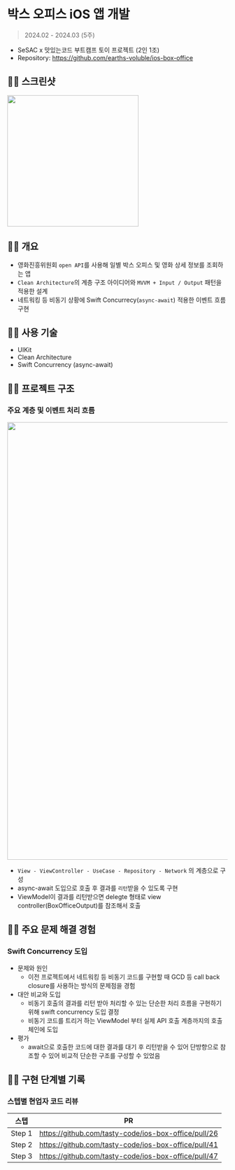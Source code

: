 # 박스 오피스 iOS 앱 개발

> 2024.02 - 2024.03 (5주)
> 
- SeSAC x 맛있는코드 부트캠프 토이 프로젝트 (2인 1조)
- Repository: https://github.com/earths-voluble/ios-box-office

## 🍄‍🟫 스크린샷

<p align="left">
  <img src="https://github.com/user-attachments/assets/29450882-7b95-41a4-bdd8-86f6d8cc933d" width=300>
</p>


## 🍄‍🟫 개요

- 영화진흥위원회 `open API`를 사용해 일별 박스 오피스 및 영화 상세 정보를 조회하는 앱
- `Clean Architecture`의 계층 구조 아이디어와 `MVVM + Input / Output` 패턴을 적용한 설계
- 네트워킹 등 비동기 상황에 Swift Concurrecy(`async-await`) 적용한 이벤트 흐름 구현

## 🍄‍🟫 사용 기술

- UIKit
- Clean Architecture
- Swift Concurrency (async-await)

## 🍄‍🟫 프로젝트 구조

### 주요 계층 및 이벤트 처리 흐름

<p align="center">
  <img src="https://github.com/user-attachments/assets/660a7273-0088-4d90-895b-d0d284af8773" width=1000>
</p>


- `View - ViewController - UseCase - Repository - Network` 의 계층으로 구성
- async-await 도입으로 호출 후 결과를 `리턴`받을 수 있도록 구현
- ViewModel이 결과를 리턴받으면 delegte 형태로 view controller(BoxOfficeOutput)를 참조해서 호출

## 🍄‍🟫 주요 문제 해결 경험

### Swift Concurrency 도입

- 문제와 원인
    - 이전 프로젝트에서 네트워킹 등 비동기 코드를 구현할 때 GCD 등 call back closure를 사용하는 방식의 문제점을 경험
- 대안 비교와 도입
    - 비동기 호출의 결과를 리턴 받아 처리할 수 있는 단순한 처리 흐름을 구현하기 위해 swift concurrency 도입 결정
    - 비동기 코드를 트리거 하는 ViewModel 부터 실제 API 호출 계층까지의 호출 체인에 도입
- 평가
    - await으로 호출한 코드에 대한 결과를 대기 후 리턴받을 수 있어 단방향으로 참조할 수 있어 비교적 단순한 구조를 구성할 수 있었음

## 🍄‍🟫 구현 단계별 기록

### 스텝별 현업자 코드 리뷰

| 스텝 | PR |
| --- | --- |
| Step 1 | https://github.com/tasty-code/ios-box-office/pull/26 |
| Step 2 | https://github.com/tasty-code/ios-box-office/pull/41 |
| Step 3 | https://github.com/tasty-code/ios-box-office/pull/47 |
